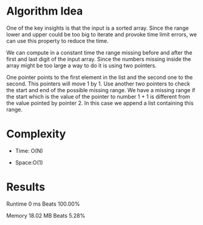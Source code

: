 # Algorithm Idea

One of the key insights is that the input is a sorted array. Since the range lower and upper could be too big to iterate and provoke time limit errors, we can use this property to reduce the time.

We can compute in a constant time the range missing before and after the first and last digit of the input array. Since the numbers missing inside the array might be too large a way to do it is using two pointers.

One pointer points to the first element in the list and the second one to the second. This pointers will move 1 by 1. Use another two pointers to check the start and end of the possible missing range. We have a missing range if the start which is the value of the pointer to number 1 + 1 is different from the value pointed by pointer 2. In this case we append a list containing this range.

# Complexity

- Time: O(N)

- Space:O(1)

# Results

Runtime
0
ms
Beats
100.00%

Memory
18.02
MB
Beats
5.28%